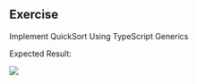 ## Exercise

Implement QuickSort Using TypeScript Generics

Expected Result:

<img src="../images/generic_quicksort_output.jpg"/>

